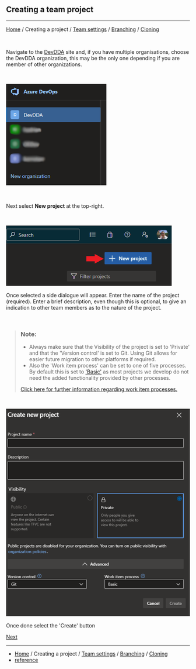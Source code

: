 ## Creating a team project

___

[Home](index.md) / Creating a project / [Team settings](/TeamSettings.md) / [Branching](Branching.md) / [Cloning](Cloning.md)

<br/>

Navigate to the [DevDDA](https://dev.azure.com/devdda/) site and, if you have multiple organisations, choose the DevDDA organization, this may be the only one depending if you are member of other organizations.

<br/>

![img.png](/assets/SelectOrg2.png)

<br/>

Next select **New project** at the top-right.

<br/>

![img.png](/assets/NewProject.png)

Once selected a side dialogue will appear. Enter the name of the project (required). Enter a brief description, even though this is optional, to give an indication to other team members as to the nature of the project.

<br/>

> ### **Note:**
>  - Always make sure that the Visibility of the project is set to 'Private' and that the 'Version control' is set to Git. Using Git allows for easier future migration to other platforms if required.
>  - Also the 'Work item process' can be set to one of five processes. By default this is set to ['Basic'](https://docs.microsoft.com/en-us/azure/devops/boards/work-items/guidance/choose-process?view=azure-devops&tabs=basic-process#basic-agile-scrum-and-cmmi) as most projects we develop do not need the added functionality provided by other processes.
>
> [Click here for further information regarding work item processes.](https://docs.microsoft.com/en-us/azure/devops/boards/work-items/guidance/choose-process?view=azure-devops&tabs=basic-process#basic-agile-scrum-and-cmmi)  
>
>
<br/>

![img.png](/assets/CreateNewPrj.png)

Once done select the 'Create' button <p> [Next](Cloning.md) </p>

___
- [Home](index.md) / Creating a project / [Team settings](/TeamSettings.md) / [Branching](Branching.md) / [Cloning](Cloning.md)
- [reference](https://docs.microsoft.com/en-us/azure/devops/organizations/projects/create-project?view=azure-devops&tabs=preview-page)
